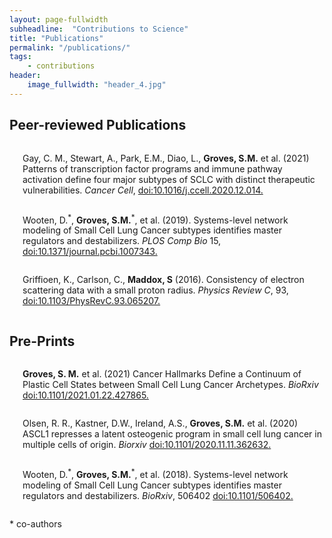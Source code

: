 ```yaml
---
layout: page-fullwidth
subheadline:  "Contributions to Science"
title: "Publications"
permalink: "/publications/"
tags:
    - contributions
header:
    image_fullwidth: "header_4.jpg"
---
```


## Peer-reviewed Publications

<!--more-->

<div class="row t30">
    <div class="medium-4 columns">
        <img src="{{ site.urlimg }}cancercell.jpg" alt="">
        <p>Gay, C. M., Stewart, A., Park, E.M., Diao, L., <b>Groves, S.M.</b> et al.
(2021) Patterns of transcription factor programs and immune pathway
activation define four major subtypes of SCLC with distinct therapeutic
vulnerabilities. <i>Cancer Cell</i>, <a href="https://www.sciencedirect.com/science/article/abs/pii/S1535610820306620?via%3Dihub">doi:10.1016/j.ccell.2020.12.014.</a></p>
    </div><!-- /.medium-4.columns -->
    <div class="medium-4 columns">
        <img src="{{ site.urlimg }}ploscb.jpg" alt="">
        <p>Wooten, D.<sup>*</sup>, <b>Groves, S.M.</b><sup>*</sup>, et al. (2019). Systems-level network
modeling of Small Cell Lung Cancer subtypes identifies master regulators
and destabilizers. <i>PLOS Comp Bio</i> 15,
 <a href="https://journals.plos.org/ploscompbiol/article?id=10.1371/journal.pcbi.1007343">doi:10.1371/journal.pcbi.1007343.</a></p>
    </div><!-- /.medium-4.columns -->
    <div class="medium-4 columns">
        <img src="{{ site.urlimg }}physics.jpg" alt="">
        <p>Griffioen, K., Carlson, C., <b>Maddox, S</b> (2016). Consistency of
electron scattering data with a small proton radius. <i>Physics Review C</i>,
93, <a href="https://journals.aps.org/prc/abstract/10.1103/PhysRevC.93.065207">doi:10.1103/PhysRevC.93.065207.</a></p>
    </div><!-- /.medium-4.columns -->
</div><!-- /.row -->



## Pre-Prints 

<!--more-->

<div class="row t30">
    <div class="medium-4 columns">
        <img src="{{ site.urlimg }}archetypes.jpg" alt="">
        <p><b>Groves, S. M.</b> et al. (2021) Cancer Hallmarks Define a
Continuum of Plastic Cell States between Small Cell Lung Cancer
Archetypes. <i>BioRxiv</i> <a href="https://www.biorxiv.org/content/10.1101/2021.01.22.427865v1">doi:10.1101/2021.01.22.427865.</a></p>
    </div><!-- /.medium-4.columns -->
    <div class="medium-4 columns">
        <img src="{{ site.urlimg }}rpma.jpg" alt="">
        <p>Olsen, R. R., Kastner, D.W., Ireland, A.S., <b>Groves, S.M.</b> et al.
(2020) ASCL1 represses a latent osteogenic program in small cell lung
cancer in multiple cells of origin. <i>Biorxiv</i>
 <a href="https://www.biorxiv.org/content/10.1101/2020.11.11.362632v1">doi:10.1101/2020.11.11.362632.</a></p>
    </div><!-- /.medium-4.columns -->
    <div class="medium-4 columns">
        <img src="{{ site.urlimg }}ploscb-arxiv.jpg" alt="">
        <p>Wooten, D.<sup>*</sup>, <b>Groves, S.M.</b><sup>*</sup>, et al. (2018). Systems-level network
modeling of Small Cell Lung Cancer subtypes identifies master regulators
and destabilizers. <i>BioRxiv</i>, 506402 <a href="https://www.biorxiv.org/content/10.1101/506402v3">doi:10.1101/506402.</a></p>
    </div><!-- /.medium-4.columns -->
</div><!-- /.row -->


\* co-authors
